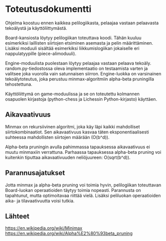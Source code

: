 # Toteutusdokumentti

Ohjelma koostuu ennen kaikkea pelilogiikasta, pelaajaa vastaan pelaavasta tekoälystä ja käyttöliittymästä.

Board-kansiosta löytyy pelilogiikan toteuttava koodi. Tähän kuuluu esimerkiksi laillisten siirtojen etsiminen asemasta ja pelin määrittäminen. Lisäksi moduuli sisältää esimerkiksi liikkumislogiikan jokaiselle eri nappulatyypille (piece-alimoduuli). 

Engine-moduulista puolestaan löytyy pelaajaa vastaan pelaava tekoäly. random.py-tiedostossa oleva implementaatio on testaamista varten ja valitsee joka vuorolla vain satunnaisen siirron. Engine-luokka on varsinainen tekoälytoteutus, joka perustuu minmax-algoritmiin alpha-beta pruningilla tehostettuna. 

Käyttöliittymä on game-moduulissa ja se on toteutettu kolmannen osapuolen kirjastoja (python-chess ja Lichessin Python-kirjasto) käyttäen.

## Aikavaativuus

Minmax on rekursiivinen algoritmi, joka käy läpi kaikki mahdolliset siirtokombinaatiot. Sen aikavaativuus kasvaa täten eksponentiaalisesti suhteessa mahdollisten siirtojen määrään (O(b^d)).

Alpha-beta pruningin avulla pahimmassa tapauksessa aikavaativuus ei muutu minmaxiin verrattuna. Parhaassa tapauksessa alpha-beta pruning voi kuitenkin tiputtaa aikavaativuuden neliöjuureen: O(sqrt(b^d)). 

## Parannusajatukset

Jotta minmax ja alpha-beta pruning voi toimia hyvin, pelilogiikan toteuttavan Board-luokan operaatioiden täytyy toimia nopeasti. Parannusta on tapahtunut, mutta optimoitavaa riittää vielä. Lisäksi peliluokan operaatioiden aika- ja tilavaativuutta voisi tutkia.

## Lähteet

https://en.wikipedia.org/wiki/Minimax
https://en.wikipedia.org/wiki/Alpha%E2%80%93beta_pruning